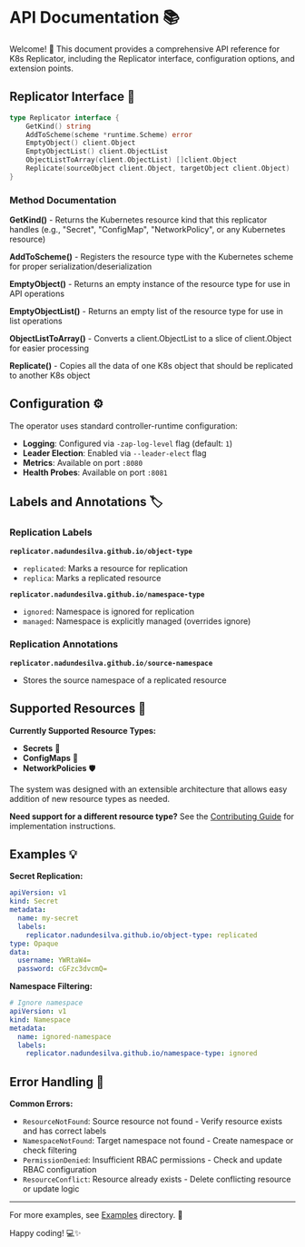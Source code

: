 # API Documentation 📚

Welcome! 👋 This document provides a comprehensive API reference for K8s Replicator, including the Replicator interface, configuration options, and extension points.

## Replicator Interface 🔌

```go
type Replicator interface {
    GetKind() string
    AddToScheme(scheme *runtime.Scheme) error
    EmptyObject() client.Object
    EmptyObjectList() client.ObjectList
    ObjectListToArray(client.ObjectList) []client.Object
    Replicate(sourceObject client.Object, targetObject client.Object)
}
```

### Method Documentation

**GetKind()** - Returns the Kubernetes resource kind that this replicator handles (e.g., "Secret", "ConfigMap", "NetworkPolicy", or any Kubernetes resource)

**AddToScheme()** - Registers the resource type with the Kubernetes scheme for proper serialization/deserialization

**EmptyObject()** - Returns an empty instance of the resource type for use in API operations

**EmptyObjectList()** - Returns an empty list of the resource type for use in list operations

**ObjectListToArray()** - Converts a client.ObjectList to a slice of client.Object for easier processing

**Replicate()** - Copies all the data of one K8s object that should be replicated to another K8s object

## Configuration ⚙️

The operator uses standard controller-runtime configuration:

- **Logging**: Configured via `-zap-log-level` flag (default: `1`)
- **Leader Election**: Enabled via `--leader-elect` flag
- **Metrics**: Available on port `:8080`
- **Health Probes**: Available on port `:8081`

## Labels and Annotations 🏷️

### Replication Labels

**`replicator.nadundesilva.github.io/object-type`**

- `replicated`: Marks a resource for replication
- `replica`: Marks a replicated resource

**`replicator.nadundesilva.github.io/namespace-type`**

- `ignored`: Namespace is ignored for replication
- `managed`: Namespace is explicitly managed (overrides ignore)

### Replication Annotations

**`replicator.nadundesilva.github.io/source-namespace`**

- Stores the source namespace of a replicated resource

## Supported Resources 🔧

**Currently Supported Resource Types:**

- **Secrets** 🔐
- **ConfigMaps** 📄
- **NetworkPolicies** 🛡️

The system was designed with an extensible architecture that allows easy addition of new resource types as needed.

**Need support for a different resource type?** See the [Contributing Guide](CONTRIBUTING.md#extending-the-operator) for implementation instructions.

## Examples 💡

**Secret Replication:**

```yaml
apiVersion: v1
kind: Secret
metadata:
  name: my-secret
  labels:
    replicator.nadundesilva.github.io/object-type: replicated
type: Opaque
data:
  username: YWRtaW4=
  password: cGFzc3dvcmQ=
```

**Namespace Filtering:**

```yaml
# Ignore namespace
apiVersion: v1
kind: Namespace
metadata:
  name: ignored-namespace
  labels:
    replicator.nadundesilva.github.io/namespace-type: ignored
```

## Error Handling 🚨

**Common Errors:**

- `ResourceNotFound`: Source resource not found - Verify resource exists and has correct labels
- `NamespaceNotFound`: Target namespace not found - Create namespace or check filtering
- `PermissionDenied`: Insufficient RBAC permissions - Check and update RBAC configuration
- `ResourceConflict`: Resource already exists - Delete conflicting resource or update logic

---

For more examples, see [Examples](examples/) directory. 🚀

Happy coding! 💻✨
